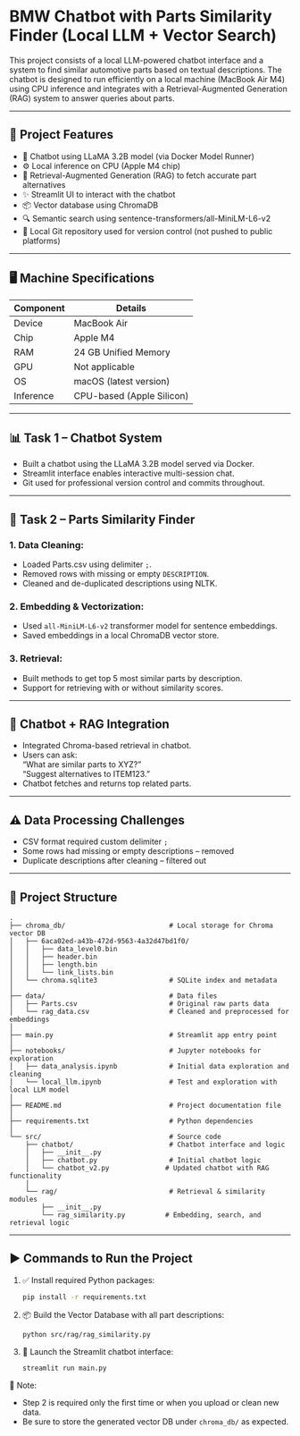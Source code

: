# BMW Chatbot with Parts Similarity Finder (Local LLM + Vector Search)

This project consists of a local LLM-powered chatbot interface and a system to find similar automotive parts based on textual descriptions. The chatbot is designed to run efficiently on a local machine (MacBook Air M4) using CPU inference and integrates with a Retrieval-Augmented Generation (RAG) system to answer queries about parts.

---

## 🚀 Project Features

-   💬 Chatbot using LLaMA 3.2B model (via Docker Model Runner)
-   ⚙️ Local inference on CPU (Apple M4 chip)
-   🎯 Retrieval-Augmented Generation (RAG) to fetch accurate part alternatives
-   ✨ Streamlit UI to interact with the chatbot
-   📦 Vector database using ChromaDB
-   🔍 Semantic search using sentence-transformers/all-MiniLM-L6-v2
-   📁 Local Git repository used for version control (not pushed to public platforms)

---

## 🖥️ Machine Specifications

| Component | Details                   |
| --------- | ------------------------- |
| Device    | MacBook Air               |
| Chip      | Apple M4                  |
| RAM       | 24 GB Unified Memory      |
| GPU       | Not applicable            |
| OS        | macOS (latest version)    |
| Inference | CPU-based (Apple Silicon) |

---

## 📊 Task 1 – Chatbot System

-   Built a chatbot using the LLaMA 3.2B model served via Docker.
-   Streamlit interface enables interactive multi-session chat.
-   Git used for professional version control and commits throughout.

---

## 🧠 Task 2 – Parts Similarity Finder

### 1. Data Cleaning:

-   Loaded Parts.csv using delimiter `;`.
-   Removed rows with missing or empty `DESCRIPTION`.
-   Cleaned and de-duplicated descriptions using NLTK.

### 2. Embedding & Vectorization:

-   Used `all-MiniLM-L6-v2` transformer model for sentence embeddings.
-   Saved embeddings in a local ChromaDB vector store.

### 3. Retrieval:

-   Built methods to get top 5 most similar parts by description.
-   Support for retrieving with or without similarity scores.

---

## 🔗 Chatbot + RAG Integration

-   Integrated Chroma-based retrieval in chatbot.
-   Users can ask:  
    “What are similar parts to XYZ?”  
    “Suggest alternatives to ITEM123.”
-   Chatbot fetches and returns top related parts.

---

## ⚠️ Data Processing Challenges

-   CSV format required custom delimiter `;`
-   Some rows had missing or empty descriptions – removed
-   Duplicate descriptions after cleaning – filtered out

---

## 📁 Project Structure

```plaintext
.
├── chroma_db/                          # Local storage for Chroma vector DB
│   ├── 6aca02ed-a43b-472d-9563-4a32d47bd1f0/
│   │   ├── data_level0.bin
│   │   ├── header.bin
│   │   ├── length.bin
│   │   └── link_lists.bin
│   └── chroma.sqlite3                  # SQLite index and metadata
│
├── data/                               # Data files
│   ├── Parts.csv                       # Original raw parts data
│   └── rag_data.csv                    # Cleaned and preprocessed for embeddings
│
├── main.py                             # Streamlit app entry point
│
├── notebooks/                          # Jupyter notebooks for exploration
│   ├── data_analysis.ipynb             # Initial data exploration and cleaning
│   └── local_llm.ipynb                 # Test and exploration with local LLM model
│
├── README.md                           # Project documentation file
│
├── requirements.txt                    # Python dependencies
│
└── src/                                # Source code
    ├── chatbot/                        # Chatbot interface and logic
    │   ├── __init__.py
    │   ├── chatbot.py                  # Initial chatbot logic
    │   └── chatbot_v2.py              # Updated chatbot with RAG functionality
    │
    └── rag/                            # Retrieval & similarity modules
        ├── __init__.py
        └── rag_similarity.py          # Embedding, search, and retrieval logic
```

---

## ▶️ Commands to Run the Project

1. ✅ Install required Python packages:

    ```bash
    pip install -r requirements.txt
    ```

2. 📦 Build the Vector Database with all part descriptions:

    ```bash
    python src/rag/rag_similarity.py
    ```

3. 💬 Launch the Streamlit chatbot interface:
    ```bash
    streamlit run main.py
    ```

📝 Note:

-   Step 2 is required only the first time or when you upload or clean new data.
-   Be sure to store the generated vector DB under `chroma_db/` as expected.
